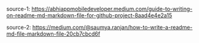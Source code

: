 source-1: https://abhiappmobiledeveloper.medium.com/guide-to-writing-on-readme-md-markdown-file-for-github-project-8aad4e4e2a15

source-2: https://medium.com/@saumya.ranjan/how-to-write-a-readme-md-file-markdown-file-20cb7cbcd6f